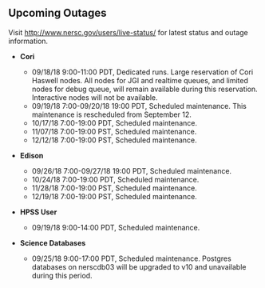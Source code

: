## Upcoming Outages 

Visit <http://www.nersc.gov/users/live-status/> for latest status and outage 
information.

- **Cori**
    - 09/18/18 9:00-11:00 PDT, Dedicated runs. Large reservation of Cori Haswell
nodes.  All nodes for JGI and realtime queues, and limited nodes for debug 
queue, will remain available during this reservation. Interactive nodes will not
be available.
    - 09/19/18 7:00-09/20/18 19:00 PDT, Scheduled maintenance. This maintenance
is rescheduled from September 12.
    - 10/17/18 7:00-19:00 PDT, Scheduled maintenance.
    - 11/07/18 7:00-19:00 PST, Scheduled maintenance.
    - 12/12/18 7:00-19:00 PST, Scheduled maintenance.

- **Edison**
    - 09/26/18 7:00-09/27/18 19:00 PDT, Scheduled maintenance.
    - 10/24/18 7:00-19:00 PDT, Scheduled maintenance.
    - 11/28/18 7:00-19:00 PST, Scheduled maintenance.
    - 12/19/18 7:00-19:00 PST, Scheduled maintenance.

- **HPSS User**       
    - 09/19/18 9:00-14:00 PDT, Scheduled maintenance.

- **Science Databases**
    - 09/25/18 9:00-17:00 PDT, Scheduled maintenance. Postgres databases on 
nerscdb03 will be upgraded to v10 and unavailable during this period.
